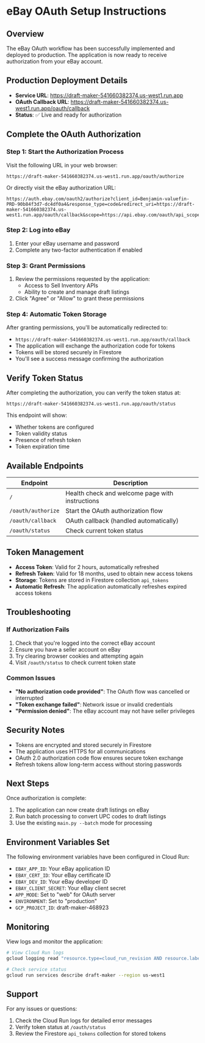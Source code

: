 # eBay OAuth Setup Instructions

## Overview
The eBay OAuth workflow has been successfully implemented and deployed to production. The application is now ready to receive authorization from your eBay account.

## Production Deployment Details
- **Service URL**: https://draft-maker-541660382374.us-west1.run.app
- **OAuth Callback URL**: https://draft-maker-541660382374.us-west1.run.app/oauth/callback
- **Status**: ✅ Live and ready for authorization

## Complete the OAuth Authorization

### Step 1: Start the Authorization Process
Visit the following URL in your web browser:
```
https://draft-maker-541660382374.us-west1.run.app/oauth/authorize
```

Or directly visit the eBay authorization URL:
```
https://auth.ebay.com/oauth2/authorize?client_id=Benjamin-valuefin-PRD-90b84f3d7-dc4df0a4&response_type=code&redirect_uri=https://draft-maker-541660382374.us-west1.run.app/oauth/callback&scope=https://api.ebay.com/oauth/api_scope/sell.inventory&prompt=login
```

### Step 2: Log into eBay
1. Enter your eBay username and password
2. Complete any two-factor authentication if enabled

### Step 3: Grant Permissions
1. Review the permissions requested by the application:
   - Access to Sell Inventory APIs
   - Ability to create and manage draft listings
2. Click "Agree" or "Allow" to grant these permissions

### Step 4: Automatic Token Storage
After granting permissions, you'll be automatically redirected to:
- `https://draft-maker-541660382374.us-west1.run.app/oauth/callback`
- The application will exchange the authorization code for tokens
- Tokens will be stored securely in Firestore
- You'll see a success message confirming the authorization

## Verify Token Status
After completing the authorization, you can verify the token status at:
```
https://draft-maker-541660382374.us-west1.run.app/oauth/status
```

This endpoint will show:
- Whether tokens are configured
- Token validity status
- Presence of refresh token
- Token expiration time

## Available Endpoints

| Endpoint | Description |
|----------|-------------|
| `/` | Health check and welcome page with instructions |
| `/oauth/authorize` | Start the OAuth authorization flow |
| `/oauth/callback` | OAuth callback (handled automatically) |
| `/oauth/status` | Check current token status |

## Token Management
- **Access Token**: Valid for 2 hours, automatically refreshed
- **Refresh Token**: Valid for 18 months, used to obtain new access tokens
- **Storage**: Tokens are stored in Firestore collection `api_tokens`
- **Automatic Refresh**: The application automatically refreshes expired access tokens

## Troubleshooting

### If Authorization Fails
1. Check that you're logged into the correct eBay account
2. Ensure you have a seller account on eBay
3. Try clearing browser cookies and attempting again
4. Visit `/oauth/status` to check current token state

### Common Issues
- **"No authorization code provided"**: The OAuth flow was cancelled or interrupted
- **"Token exchange failed"**: Network issue or invalid credentials
- **"Permission denied"**: The eBay account may not have seller privileges

## Security Notes
- Tokens are encrypted and stored securely in Firestore
- The application uses HTTPS for all communications
- OAuth 2.0 authorization code flow ensures secure token exchange
- Refresh tokens allow long-term access without storing passwords

## Next Steps
Once authorization is complete:
1. The application can now create draft listings on eBay
2. Run batch processing to convert UPC codes to draft listings
3. Use the existing `main.py --batch` mode for processing

## Environment Variables Set
The following environment variables have been configured in Cloud Run:
- `EBAY_APP_ID`: Your eBay application ID
- `EBAY_CERT_ID`: Your eBay certificate ID
- `EBAY_DEV_ID`: Your eBay developer ID
- `EBAY_CLIENT_SECRET`: Your eBay client secret
- `APP_MODE`: Set to "web" for OAuth server
- `ENVIRONMENT`: Set to "production"
- `GCP_PROJECT_ID`: draft-maker-468923

## Monitoring
View logs and monitor the application:
```bash
# View Cloud Run logs
gcloud logging read "resource.type=cloud_run_revision AND resource.labels.service_name=draft-maker" --limit 50 --format json

# Check service status
gcloud run services describe draft-maker --region us-west1
```

## Support
For any issues or questions:
1. Check the Cloud Run logs for detailed error messages
2. Verify token status at `/oauth/status`
3. Review the Firestore `api_tokens` collection for stored tokens
